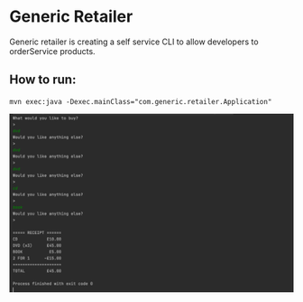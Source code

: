 # Generic Retailer

Generic retailer is creating a self service CLI to allow developers to orderService products.

## How to run:
    mvn exec:java -Dexec.mainClass="com.generic.retailer.Application"

![1](ui.png)